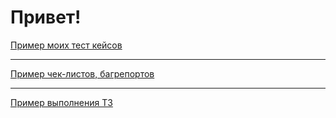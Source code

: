 # Привет!
[Пример моих тест кейсов](https://docs.google.com/spreadsheets/d/1sRSztuiFcFLr0LVdq6w9r89ssRE_p82vkMH4hrewAFs/edit?usp=sharing)


---


[Пример чек-листов, багрепортов](https://docs.google.com/spreadsheets/d/1q8THf3hk5r-JZnqQaaGjS_4LeOGg5UCUjWuhjgvvDbU/edit?usp=sharing)


---


[Пример выполнения ТЗ](https://docs.google.com/spreadsheets/d/1m2Wn9WPnUbLDxu3RFQSvBow_4qvZsxHMIFeQ0ZLFjUw/edit?usp=sharing)

